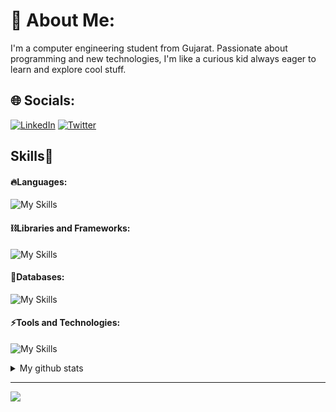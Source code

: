 # 💫 About Me:
I'm a computer engineering student from Gujarat. Passionate about programming and new technologies, I'm like a curious kid always eager to learn and explore cool stuff.


## 🌐 Socials:
[![LinkedIn](https://img.shields.io/badge/LinkedIn-%230077B5.svg?logo=linkedin&logoColor=white)](https://linkedin.com/in/khushal-khandelwal) [![Twitter](https://img.shields.io/badge/Twitter-%231DA1F2.svg?logo=Twitter&logoColor=white)](https://twitter.com/KhushalK_dev)

<!-- Skills Section -->
<h2 align="left">Skills🚀</h2>

<!-- Languages -->
#### 🔥Languages:
![My Skills](https://skillicons.dev/icons?i=html,css,java,js,ts,&theme=light)

<!-- Libraries and Frameworks -->
#### ⛓️Libraries and Frameworks:
![My Skills](https://skillicons.dev/icons?i=nextjs,react,redux,nodejs,express,vite,tailwind,bootstrap,&theme=light&perline=4)

<!-- Databases -->
#### 🧵Databases:
![My Skills](https://skillicons.dev/icons?i=mongodb,mysql,&theme=light)

<!-- Tools and Technologies -->
#### ⚡️Tools and Technologies:
![My Skills](https://skillicons.dev/icons?i=git,github,postman,npm,netlify,vercel,appwrite,powershell,vscode,&theme=light&perline=5)


<!-- GitHub Stats -->
<details>
    <summary>My github stats</summary>
    &nbsp;&nbsp;&nbsp;&nbsp;<img width="48%" src="https://github-readme-stats.vercel.app/api?username=ayush2004patel&&show_icons=true&theme=tokyonight" alt="GitHub Stats" />
    <img width="48%" src="https://github-readme-streak-stats.herokuapp.com/?user=ayush2004patel&theme=tokyonight" alt="GitHub Streak" />
  </details>

---
[![](https://visitcount.itsvg.in/api?id=ayush2004patel&icon=0&color=0)](https://visitcount.itsvg.in)

<!-- Proudly created with GPRM ( https://gprm.itsvg.in ) -->
